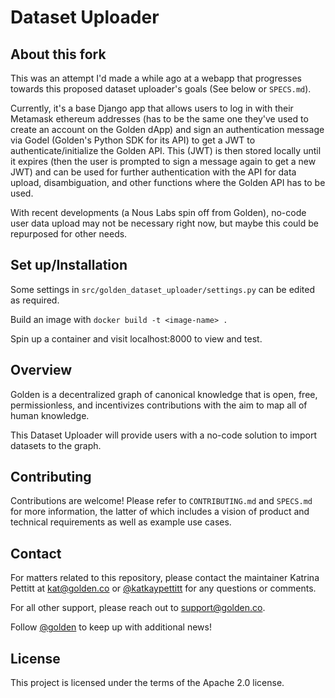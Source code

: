 # Dataset Uploader

## About this fork
This was an attempt I'd made a while ago at a webapp that progresses towards this proposed dataset uploader's goals (See below or `SPECS.md`). 

Currently, it's a base Django app that allows users to log in with their Metamask ethereum addresses (has to be the same one they've used to create an account on the Golden dApp) and sign an authentication message via Godel (Golden's Python SDK for its API) to get a JWT to authenticate/initialize the Golden API. This (JWT) is then stored locally until it expires (then the user is prompted to sign a message again to get a new JWT) and can be used for further authentication with the API for data upload, disambiguation, and other functions where the Golden API has to be used. 

With recent developments (a Nous Labs spin off from Golden), no-code user data upload may not be necessary right now, but maybe this could be repurposed for other needs. 

## Set up/Installation

Some settings in `src/golden_dataset_uploader/settings.py` can be edited as required. 

Build an image with `docker build -t <image-name> .` 

Spin up a container and visit localhost:8000 to view and test. 

## Overview
Golden is a decentralized graph of canonical knowledge that is open, free, permissionless, and incentivizes contributions with the aim to map all of human knowledge. 

This Dataset Uploader will provide users with a no-code solution to import datasets to the graph.

## Contributing
Contributions are welcome! Please refer to `CONTRIBUTING.md` and `SPECS.md` for more information, the latter of which includes a vision of product and technical requirements as well as example use cases.   

## Contact
For matters related to this repository, please contact the maintainer Katrina Pettitt at kat@golden.co or [@katkaypettitt](https://twitter.com/katkaypettitt) for any questions or comments. 

For all other support, please reach out to support@golden.co.

Follow [@golden](https://twitter.com/Golden) to keep up with additional news!

## License
This project is licensed under the terms of the Apache 2.0 license. 
